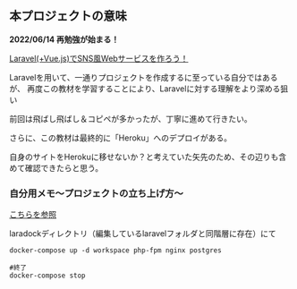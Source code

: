 ## 本プロジェクトの意味


**2022/06/14 再勉強が始まる！**

[Laravel(+Vue.js)でSNS風Webサービスを作ろう！](https://www.techpit.jp/courses/11)

Laravelを用いて、一通りプロジェクトを作成するに至っている自分ではあるが、
再度この教材を学習することにより、Laravelに対する理解をより深める狙い

前回は飛ばし飛ばし＆コピペが多かったが、丁寧に進めて行きたい。

さらに、この教材は最終的に「Heroku」へのデプロイがある。

自身のサイトをHerokuに移せないか？と考えていた矢先のため、その辺りも含めて確認できたらと思う。


### 自分用メモ〜プロジェクトの立ち上げ方〜

[こちらを参照](https://www.techpit.jp/courses/11/curriculums/12/sections/103/parts/356)

laradockディレクトリ（編集しているlaravelフォルダと同階層に存在）にて
```
docker-compose up -d workspace php-fpm nginx postgres
```
```
#終了
docker-compose stop
```
